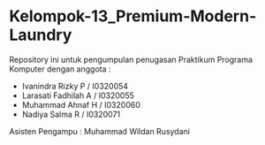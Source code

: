 # Kelompok-13_Premium-Modern-Laundry
Repository ini untuk pengumpulan penugasan Praktikum Programa Komputer dengan anggota :
- Ivanindra Rizky P 				/ I0320054
- Larasati Fadhilah A	 			/ I0320055
- Muhammad Ahnaf H 			    / I0320060
- Nadiya Salma R 				    / I0320071

Asisten Pengampu : Muhammad Wildan Rusydani

